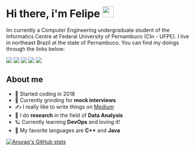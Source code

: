 # Hi there, i'm Felipe <img src="https://raw.githubusercontent.com/MartinHeinz/MartinHeinz/master/wave.gif" width="30px">

Im currently a Computer Engineering undergraduate student of the Informatics Centre at Federal University of Pernambuco (CIn - UFPE). I live in northeast Brazil at the state of Pernambuco. You can find my doings through the links below:

[![](https://img.shields.io/badge/-LeetCode-FFA116?style=for-the-badge&logo=LeetCode&logoColor=black)](https://leetcode.com/fnalmeidap/)
[![](https://img.shields.io/badge/Twitter-1DA1F2?style=for-the-badge&logo=twitter&logoColor=white)](https://twitter.com/fnalmeidap)
[![](https://img.shields.io/badge/Medium-12100E?style=for-the-badge&logo=medium&logoColor=white)](https://fnap.medium.com/)
[![](https://img.shields.io/badge/-fnap@cin.ufpe.br-c14438?style=for-the-badge&logo=Gmail&logoColor=white&link=mailto:fnap@cin.ufpe.br)](mailto:fnap@cin.ufpe.br)
[![](https://img.shields.io/badge/LinkedIn-0077B5?style=for-the-badge&logo=linkedin&logoColor=white)](https://www.linkedin.com/in/fnap/)

## About me
- :stars: Started coding in 2018
- :brain: Currently grinding for **mock interviews**
- :writing_hand: I really like to write things on [Medium](https://fnap.medium.com/)
-  	:star2: I do **research** in the field of **Data Analysis**
- :ringed_planet: Currently learning **DevOps** and loving it!
- :milky_way: My favorite languages are **C++** and **Java**

[![Anurag's GitHub stats](https://github-readme-stats.vercel.app/api?username=fnalmeidap)](https://github.com/anuraghazra/github-readme-stats)

